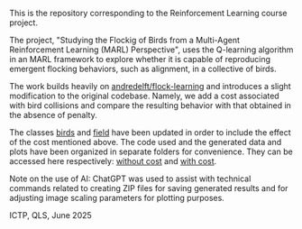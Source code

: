 This is the repository corresponding to the Reinforcement Learning course project. 

The project, "Studying the Flockig of Birds from a Multi-Agent Reinforcement Learning (MARL) Perspective", uses the Q-learning algorithm in an MARL framework to explore whether it is capable of reproducing emergent flocking behaviors, such as alignment, in a collective of birds.

The work builds heavily on [andredelft/flock-learning](https://github.com/andredelft/flock-learning) and introduces a slight modification to the original codebase. Namely, we add a cost associated with bird collisions and compare the resulting behavior with that obtained in the absence of penalty.


The classes [birds](birds.py) and [field](field.py) have been updated in order to include the effect of the cost mentioned above. The code used and the generated data and plots have been organized in separate folders for convenience. They can be accessed here respectively:
[without cost](https://github.com/layalgt/Reinforcement-Learning-Project/tree/c3dff627de1ec89de4f970ba6b436d804fa5e72f/Without%20Cost) and [with cost](https://github.com/layalgt/Reinforcement-Learning-Project/tree/c3dff627de1ec89de4f970ba6b436d804fa5e72f/With%20Cost).


Note on the use of AI: ChatGPT was used to assist with technical commands related to creating ZIP files for saving generated results and for adjusting image scaling parameters for plotting purposes.

ICTP, QLS, June 2025
